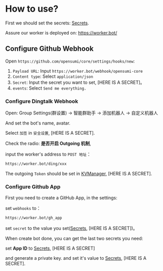 # How to use?

First we should set the secrets: [Secrets](./secrets.md).

Assure our worker is deployed on: <https://worker.bot/>

## Configure Github Webhook

Open `https://github.com/opensumi/core/settings/hooks/new`:

1. `Payload URL`: Input `https://worker.bot/webhook/opensumi-core`
2. `Content type`: Select `application/json`
3. `Secret`: Input the secret you want to set, [HERE IS A SECRET]。
4. `events`: Select `Send me everything.`

### Configure Dingtalk Webhook

Open: Group Settings(群设置) -> 智能群助手 -> 添加机器人 -> 自定义机器人

And set the bot's name, avatar.

Select `加签` in `安全设置`, [HERE IS A SECRET].

Check the radio: **是否开启 Outgoing 机制**,

input the worker's address to `POST 地址`：

```txt
https://worker.bot/ding/xxx
```

The outgoing `Token` should be set in [KVManager](./kv.md), [HERE IS A SECRET].

### Configure Github App

First you need to create a GitHub App, in the settings:

set `webhooks` to：

```txt
https://worker.bot/gh_app
```

set `secret` to the value you set([Secrets](./secrets.md), [HERE IS A SECRET])。

When create bot done, you can get the last two secrets you need:

set **App ID** to [Secrets](./secrets.md), [HERE IS A SECRET]

and generate a private key. and set it's value to [Secrets](./secrets.md), [HERE IS A SECRET].
